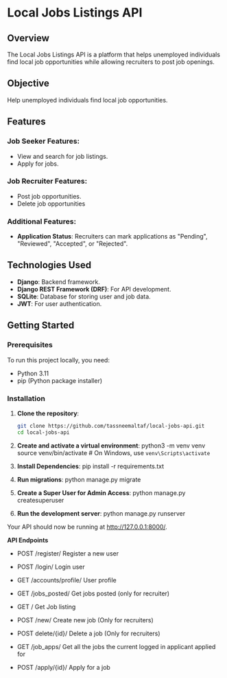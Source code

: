 # Local Jobs Listings API

## Overview
The Local Jobs Listings API is a platform that helps unemployed individuals find local job opportunities while allowing recruiters to post job openings. 

## Objective
Help unemployed individuals find local job opportunities.

## Features

### Job Seeker Features:
- View and search for job listings.
- Apply for jobs.

### Job Recruiter Features:
- Post job opportunities.
- Delete job opportunities


### Additional Features:
- **Application Status**: Recruiters can mark applications as "Pending", "Reviewed", "Accepted", or "Rejected".

## Technologies Used
- **Django**: Backend framework.
- **Django REST Framework (DRF)**: For API development.
- **SQLite**: Database for storing user and job data.
- **JWT**: For user authentication.

## Getting Started

### Prerequisites
To run this project locally, you need:
- Python 3.11
- pip (Python package installer)

### Installation
1. **Clone the repository**:
   ```bash
   git clone https://github.com/tassneemaltaf/local-jobs-api.git
   cd local-jobs-api
2. **Create and activate a virtual environment**:
   python3 -m venv venv
   source venv/bin/activate  # On Windows, use `venv\Scripts\activate`

3. **Install Dependencies**:
   pip install -r requirements.txt

4. **Run migrations**:
   python manage.py migrate

5. **Create a Super User for Admin Access**:
   python manage.py createsuperuser

6. **Run the development server**:
   python manage.py runserver

Your API should now be running at http://127.0.0.1:8000/.

**API Endpoints**
- POST /register/
  Register a new user
  
- POST /login/
  Login user

- GET /accounts/profile/
  User profile
  
- GET /jobs_posted/
  Get jobs posted (only for recruiter)
  
 - GET /
   Get Job listing

- POST /new/
  Create new job (Only for recruiters)

- POST delete/{id}/
  Delete a job (Only for recruiters)

- GET /job_apps/
  Get all the jobs the current logged in applicant applied for

- POST /apply/{id}/
  Apply for a job
  


